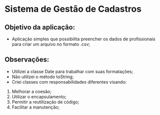 # Sistema de Gestão de Cadastros

## Objetivo da aplicação:

- Aplicação simples que possibilita preencher os dados de profissionais para criar um arquivo no formato .csv;

## Observações:

- Utilizei a classe Date para trabalhar com suas formatações;
- Não utilizei o método toString;
- Criei classes com responsabilidades diferentes visando:

1. Melhorar a coesão;
2. Utilizar o encapsulamento;
3. Permitir a reutilização de código;
4. Facilitar a manutenção;

